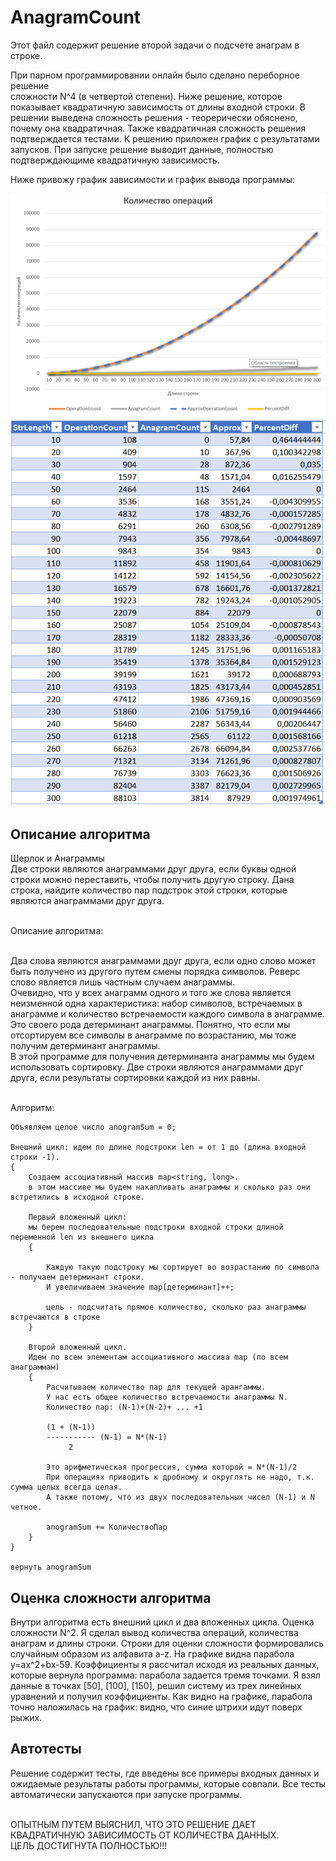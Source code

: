 # AnagramCount

Этот файл содержит решение второй задачи о подсчете анаграм в строке. 

При парном программировании онлайн было сделано переборное решение  
сложности N^4 (в четвертой степени). Ниже решение, которое показывает квадратичную зависимость от длины входной строки. В решении выведена сложность решения - теорерически обяснено, почему она квадратичная.
Также квадратичная сложность решения подтверждается тестами. К решению приложен график с результатами запусков.
При запуске решение выводит данные, полностью подтверждающиме квадратичную зависимость.

Ниже привожу график зависимости и график вывода программы:

![График зависимости](Doc/graph_anagram.png)
![Результат работы программы](Doc/anagram_statistics.png)

## Описание алгоритма
Шерлок и Анаграммы
<br>Две строки являются анаграммами друг друга, если буквы одной строки можно переставить, чтобы 
получить другую строку. Дана строка, найдите количество пар подстрок этой строки, которые 
являются анаграммами друг друга.

<br>Описание алгоритма:

<br>Два слова являются анаграммами друг друга, если одно слово может быть получено из другого путем смены порядка символов. Реверс слово является лишь частным случаем анаграммы.
<br>Очевидно, что у всех анаграмм одного и того же слова является неизменной одна характеристика: набор символов, встречаемых в анаграмме и количество встречаемости каждого символа в анаграмме. Это своего рода детерминант анаграммы. Понятно, что если мы отсортируем все символы в анаграмме по возрастанию, мы тоже получим детерминант анаграммы.
<br>В этой программе для получения детерминанта анаграммы мы будем использовать сортировку.
Две строки являются анаграммами друг друга, если результаты сортировки каждой из них равны.

<br>Алгоритм:

```
Объявляем целое число anogramSum = 0;

Внешний цикл: идем по длине подстроки len = от 1 до (длина входной строки -1).
{
    Создаем ассоциативный массив map<string, long>.
    в этом массиве мы будем накапливать анаграммы и сколько раз они встретились в исходной строке.
    
    Первый вложенный цикл: 
    мы берем последовательные подстроки входной строки длиной переменной len из внешнего цикла
    {

        Каждую такую подстроку мы сортирует во возрастанию по символа - получаем детерминант строки.
        И увеличиваем значение map[детерминант]++;

        цель - подсчитать прямое количество, сколько раз анаграммы встречаются в строке
    }
    
    Второй вложенный цикл.
    Идем по всем элементам ассоциативного массива map (по всем анаграммам)
    {
        Расчитываем количество пар для текущей арангаммы.
        У нас есть общее количество встречаемости анаграммы N.
        Количество пар: (N-1)+(N-2)+ ... +1

        (1 + (N-1))
        ----------- (N-1) = N*(N-1)
             2

        Это арифметическая прогрессия, сумма которой = N*(N-1)/2
        При операциях приводить к дробному и округлять не надо, т.к. сумма целых всегда целая.
        А также потому, что из двух последовательных чисел (N-1) и N четное. 

        anogramSum += КоличествоПар
    }
}

вернуть anogramSum 
```


## Оценка сложности алгоритма
Внутри алгоритма есть внешний цикл и два вложенных цикла. Оценка сложности N^2.
Я сделал вывод количества операций, количества анаграм и длины строки.
Строки для оценки сложности формировались случайным образом из алфавита a-z.
На графике видна парабола y=ax^2+bx-59. Коэффициенты я рассчитал исходя из реальных данных, которые вернула программа: парабола задается тремя точками. Я взял данные в точках 
[50], [100], [150], решил систему из трех линейных уравнений и получил коэффициенты.
Как видно на графике, парабола точно наложилась на график: видно, что синие штрихи идут поверх рыжих.  

## Автотесты
Решение содержит тесты, где введены все примеры входных данных и ожидаемые результаты работы программы, которые совпали. Все тесты автоматически запускаются при запуске программы. 

<br>ОПЫТНЫМ ПУТЕМ ВЫЯСНИЛ, ЧТО ЭТО РЕШЕНИЕ ДАЕТ КВАДРАТИЧНУЮ ЗАВИСИМОСТЬ ОТ КОЛИЧЕСТВА ДАННЫХ.
<br>ЦЕЛЬ ДОСТИГНУТА ПОЛНОСТЬЮ!!!

